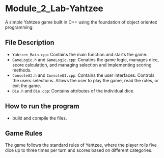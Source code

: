 # Module_2_Lab-Yahtzee
A simple Yahtzee game built in C++ using the foundation of object oriented programming

## File Description
- `Yahtzee_Main.cpp`: Contains the main function and starts the game.
- `GameLogic.h` and `GameLogic.cpp`: Conatins the game logic, manages dice, score calculation, and managing selection and implementing scoring   
    methods.
- `ConsoleUI.h` and `ConsoleUI.cpp`: Contains the user interfaces. Controls the users selections. Allows the user to play the game, read the 
    rules, or exit the game.
- `Die.h` and `Die.cpp`: Contains attributes of the individual dice.

## How to run the program
- build and compile the files.

## Game Rules
The game follows the standard rules of Yahtzee, where the player rolls five dice up to three times per turn and scores based on different categories.
